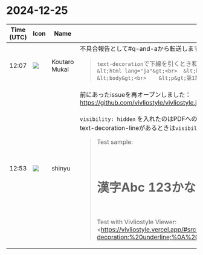 # 2024-12-25

|Time (UTC)|Icon|Name|Message|
|---|---|---|---|
|12:07|![](https://avatars.slack-edge.com/2023-11-11/6180804843906_ec36242e3b721d6c30e9_72.png)|Koutaro Mukai|不具合報告として#q-and-aから転送します。DevToolsで`viv-ts-thin-sp::after`の`visibility: hidden;`を無効化してみると繋がります。<br><blockquote>`text-decoration`で下線を引くとき和欧文間で途切れてしまいます。対処方法はありますか？<br>```&lt;html lang="ja"&gt;<br>  &lt;head&gt;<br>    &lt;style&gt;<br>      p {<br>        text-decoration: underline;<br>        text-decoration-skip-ink: none;<br>      }<br>    &lt;/style&gt;<br>  &lt;/head&gt;<br>  &lt;body&gt;<br>    &lt;p&gt;第1章&lt;/p&gt;<br>  &lt;/body&gt;<br>&lt;/html&gt;```</blockquote>|
|12:53|![](https://avatars.slack-edge.com/2018-04-27/354445776386_e258f5ed5ba887b08668_72.jpg)|shinyu|前にあったissueを再オープンしました：<br><https://github.com/vivliostyle/vivliostyle.js/issues/1061><br><br>`visibility: hidden` を入れたのはPDFへの出力で和欧文間にスペース文字が入らないようにしたためです。<br>text-decoration-lineがあるときは`visibility: visible` になるように修正しようと思います。<br><blockquote>Test sample:<br><br><style><br>h1 {<br>  text-decoration: underline;<br>  text-spacing: auto;<br>}<br></style><br><h1>漢字Abc 123かな</h1><br><br>Test with Vivliostyle Viewer:  <br><https://vivliostyle.vercel.app/#src=data:,%3Ch1%3E%E6%BC%A2%E5%AD%97Abc%20123%E3%81%8B%E3%81%AA%3C/h1%3E&style=data:,/*%3Cviewer%3E*/%0A/*%3C/viewer%3E*/%0Ah1%20%7B%0A%20%20text-decoration:%20underline;%0A%20%20text-spacing:%20auto;%0A%7D|https://vivliostyle.vercel.app/#src=data:,%3Ch1%3E%E6%BC%A2%E5%AD%97Abc%20123%E3%81%8B%E3%81%AA%3C/h1%3E&style=data:,/*%3Cviewer%3E*/%0A/*%3C/viewer%3E*/%0Ah1%20%7B%0A%20%20text-decoration:%20underline;%0A%20%20text-spacing:%20auto;%0A%7D><br><br>Result screenshot:  <br><https://user-images.githubusercontent.com/3324737/207322862-150ee791-83bf-4407-a317-abd82cd1e716.png|Screenshot 2022-12-13 at 21 42 15><br><br>In this test result, the underline is skipped at spaces created by `text-spacing: auto` (ideograph-alpha and ideograph-numeric are enabled). This looks not good.</blockquote>|
